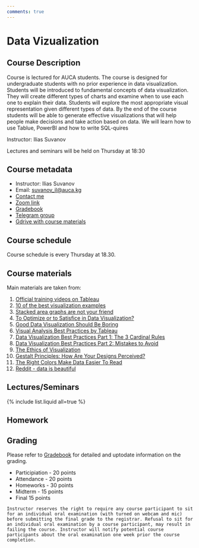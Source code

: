 ```yaml
---
comments: true
---
```


# Data Vizualization




## Course Description

Course is lectured for AUCA students. The course is designed for undergraduate students with no prior experience in data visualization. Students will be introduced to fundamental concepts of data visualization. They will create different types of charts and examine when to use each one to explain their data. Students will explore the most appropriate visual representation given different types of data. By the end of the course students will be able to generate effective visualizations that will help people make decisions and take action based on data. We will learn how to use Tablue, PowerBI and how to write SQL-quires

Instructor: Ilias Suvanov

Lectures and seminars will be held on Thursday at 18:30

## Course metadata
- Instructor: Ilias Suvanov
- Email: suvanov_il@auca.kg
- [Contact me](https://t.me/ilka2019)
- [Zoom link](https://zoom.us/j/91849772747?pwd=WHRXUVQrTWpsRkxyRE5tbktzSkJkQT09)
- [Gradebook](https://docs.google.com/spreadsheets/d/1_ET6w2C2hwyl9jv84EgF3Ohk_7JFSgd-wbL_5yQ5b2M/edit?usp=sharing)
- [Telegram group](https://t.me/joinchat/6iN7NojG-pRkZWY6)
- [Gdrive with course materials](https://drive.google.com/drive/folders/1aLNDoujhMs-WBsiJXtQowPUt8w2nUwm5?usp=sharing)

## Course schedule
Course schedule  is every Thursday at 18.30.


## Course materials
Main materials are taken from:


<ol>
	<li><a rel="nofollow" class="external text" href="https://www.tableau.com/learn/training">Official training videos on Tableau</a></li>
	<li><a rel="nofollow" class="external text" href="https://www.tableau.com/learn/articles/best-beautiful-data-visualization-examples">10 of the best visualization examples</a></li>
	<li><a rel="nofollow" class="external text" href="https://everydayanalytics.ca/2014/08/stacked-area-graphs-are-not-your-friend.html">Stacked area graphs are not your friend</a></li>
	<li><a rel="nofollow" class="external text" href="https://dataremixed.com/2016/01/optimize-or-satisfice-in-dataviz/">To Optimize or to Satisfice in Data Visualization?</a></li>
	<li><a rel="nofollow" class="external text" href="https://everydayanalytics.ca/2015/10/good-data-visualization-should-be-boring.html">Good Data Visualization Should Be Boring</a></li>
	<li><a rel="nofollow" class="external text" href="https://www.tableau.com/sites/default/files/media/whitepaper_visual-analysis-guidebook_0.pdf">Visual Analysis Best Practices by Tableau</a></li>
	<li><a rel="nofollow" class="external text" href="https://www.insight.com/en_US/content-and-resources/blog/data-visualization-best-practices-part-one-the-three-cardinal-rules.html">Data Visualization Best Practices Part 1: The 3 Cardinal Rules</a></li>
	<li><a rel="nofollow" class="external text" href="https://www.insight.com/en_US/content-and-resources/blog/data-visualization-best-practices-part-two-mistakes-to-avoid.html">Data Visualization Best Practices Part 2: Mistakes to Avoid</a></li>
	<li><a rel="nofollow" class="external text" href="http://chrisalensula.org/the-ethics-of-visualization/">The Ethics of Visualization</a></li>
	<li><a rel="nofollow" class="external text" href="http://vanseodesign.com/web-design/gestalt-principles-of-perception/">Gestalt Principles: How Are Your Designs Perceived?</a></li>
	<li><a rel="nofollow" class="external text" href="https://hbr.org/2014/04/the-right-colors-make-data-easier-to-read">The Right Colors Make Data Easier To Read</a></li>
	<li><a rel="nofollow" class="external text" href="https://www.reddit.com/r/dataisbeautiful/">Reddit - data is beautiful</a></li>
</ol>



## Lectures/Seminars

{% include list.liquid all=true %}

## Homework





## Grading

Please refer to [Gradebook](https://docs.google.com/spreadsheets/d/1p3BkXIsu_efolhlD7_9Ox0yWMbYO2YP-O5CXB9CToAc/edit?usp=sharing) for detailed and uptodate information on the grading.

- Participiation - 20 points
- Attendance - 20 points
- Homeworks - 30 points
- Midterm - 15 points
- Final 15 points

```warning
Instructor reserves the right to require any course participant to sit for an individual oral examination (with turned on webcam and mic) before submitting the final grade to the registrar. Refusal to sit for an individual oral examination by a course participant, may result in failing the course. Instructor will notify potential course participants about the oral examination one week prior the course completion.
```


